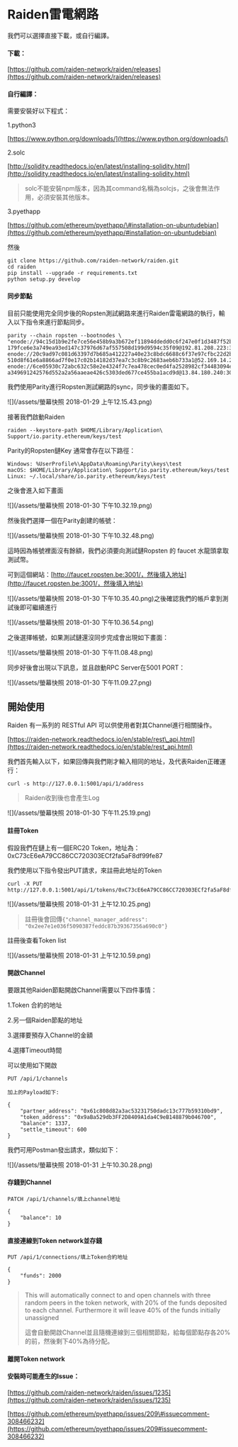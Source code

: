 # Raiden雷電網路

我們可以選擇直接下載，或自行編譯。

#### 下載：

[https://github.com/raiden-network/raiden/releases](https://github.com/raiden-network/raiden/releases)

#### 自行編譯：

需要安裝好以下程式：

1.python3

[https://www.python.org/downloads/](https://www.python.org/downloads/)

2.solc

[http://solidity.readthedocs.io/en/latest/installing-solidity.html](http://solidity.readthedocs.io/en/latest/installing-solidity.html)

> solc不能安裝npm版本，因為其command名稱為solcjs，之後會無法作用，必須安裝其他版本。

3.pyethapp

[https://github.com/ethereum/pyethapp/\#installation-on-ubuntudebian](https://github.com/ethereum/pyethapp/#installation-on-ubuntudebian)

然後

```
git clone https://github.com/raiden-network/raiden.git
cd raiden
pip install --upgrade -r requirements.txt
python setup.py develop
```

#### 同步節點

目前只能使用完全同步後的Ropsten測試網路來進行Raiden雷電網路的執行，輸入以下指令來進行節點同步。

```
parity --chain ropsten --bootnodes \
"enode://94c15d1b9e2fe7ce56e458b9a3b672ef11894ddedd0c6f247e0f1d3487f52b66208fb4aeb8\
179fce6e3a749ea93ed147c37976d67af557508d199d9594c35f09@192.81.208.223:30303,\
enode://20c9ad97c081d63397d7b685a412227a40e23c8bdc6688c6f37e97cfbc22d2b4d1db1\
510d8f61e6a8866ad7f0e17c02b14182d37ea7c3c8b9c2683aeb6b733a1@52.169.14.227:30303,\
enode://6ce05930c72abc632c58e2e4324f7c7ea478cec0ed4fa2528982cf34483094e9cbc9216e7a\
a349691242576d552a2a56aaeae426c5303ded677ce455ba1acd9d@13.84.180.240:30303"
```

我們使用Parity進行Ropsten測試網路的sync，同步後的畫面如下。

![](/assets/螢幕快照 2018-01-29 上午12.15.43.png)

接著我們啟動Raiden

```
raiden --keystore-path $HOME/Library/Application\ Support/io.parity.ethereum/keys/test
```

Parity的Ropsten鏈Key 通常會存在以下路徑：

```
Windows: %UserProfile%\AppData\Roaming\Parity\keys\test
macOS: $HOME/Library/Application\ Support/io.parity.ethereum/keys/test
Linux: ~/.local/share/io.parity.ethereum/keys/test
```

之後會進入如下畫面

![](/assets/螢幕快照 2018-01-30 下午10.32.19.png)

然後我們選擇一個在Parity創建的帳號：

![](/assets/螢幕快照 2018-01-30 下午10.32.48.png)

這時因為帳號裡面沒有餘額，我們必須要向測試鏈Ropsten 的 faucet 水龍頭拿取測試幣。

可到這個網站：[http://faucet.ropsten.be:3001/，然後填入地址](http://faucet.ropsten.be:3001/，然後填入地址)

![](/assets/螢幕快照 2018-01-30 下午10.35.40.png)之後確認我們的帳戶拿到測試後即可繼續進行

![](/assets/螢幕快照 2018-01-30 下午10.36.54.png)

之後選擇帳號，如果測試鏈還沒同步完成會出現如下畫面：

![](/assets/螢幕快照 2018-01-30 下午11.08.48.png)

同步好後會出現以下訊息，並且啟動RPC Server在5001 PORT：

![](/assets/螢幕快照 2018-01-30 下午11.09.27.png)

## 開始使用

Raiden 有一系列的 RESTful API 可以供使用者對其Channel進行相關操作。

[https://raiden-network.readthedocs.io/en/stable/rest\_api.html](https://raiden-network.readthedocs.io/en/stable/rest_api.html)

我們首先輸入以下，如果回傳與我們剛才輸入相同的地址，及代表Raiden正確運行：

```
curl -s http://127.0.0.1:5001/api/1/address
```

> Raiden收到後也會產生Log

![](/assets/螢幕快照 2018-01-30 下午11.25.19.png)

#### 註冊Token

假設我們在鏈上有一個ERC20 Token，地址為：0xC73cE6eA79CC86CC720303ECf2fa5aF8df99fe87

我們使用以下指令發出PUT請求，來註冊此地址的Token

```
curl -X PUT  http://127.0.0.1:5001/api/1/tokens/0xC73cE6eA79CC86CC720303ECf2fa5aF8df99fe87
```

![](/assets/螢幕快照 2018-01-31 上午12.10.25.png)

> 註冊後會回傳`{"channel_manager_address": "0x2ee7e1e036f5090387feddc87b39367356a690c0"}`

註冊後查看Token list

![](/assets/螢幕快照 2018-01-31 上午12.10.59.png)

#### 開啟Channel

要跟其他Raiden節點開啟Channel需要以下四件事情：

1.Token 合約的地址

2.另一個Raiden節點的地址

3.選擇要預存入Channel的金額

4.選擇Timeout時間

可以使用如下開啟

```
PUT /api/1/channels

加上的Payload如下:

{
    "partner_address": "0x61c808d82a3ac53231750dadc13c777b59310bd9",
    "token_address": "0x9aBa529db3FF2D8409A1da4C9eB148879b046700",
    "balance": 1337,
    "settle_timeout": 600
}
```

我們可用Postman發出請求，類似如下：

![](/assets/螢幕快照 2018-01-31 上午10.30.28.png)

#### 存錢到Channel

```
PATCH /api/1/channels/填上channel地址

{
    "balance": 10
}
```

#### 直接連線到Token network並存錢

```
PUT /api/1/connections/填上Token合約地址

{
    "funds": 2000
}
```

> This will automatically connect to and open channels with three random peers in the token network, with 20% of the funds deposited to each channel. Furthermore it will leave 40% of the funds initially unassigned
>
> 這會自動開啟Channel並且隨機連線到三個相關節點，給每個節點存各20%的前，然後剩下40%為待分配。

#### 離開Token network

#### 安裝時可能產生的Issue：

[https://github.com/raiden-network/raiden/issues/1235](https://github.com/raiden-network/raiden/issues/1235)

[https://github.com/ethereum/pyethapp/issues/209\#issuecomment-308466232](https://github.com/ethereum/pyethapp/issues/209#issuecomment-308466232)

